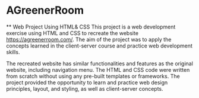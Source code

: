# AGreenerRoom
** Web Project Using HTML&amp; CSS
This project is a web development exercise using HTML and CSS to recreate the website https://agreenerroom.com/. The aim of the project was to apply the concepts learned in the client-server course and practice web development skills. 

The recreated website has similar functionalities and features as the original website, including navigation menu. The HTML and CSS code were written from scratch without using any pre-built templates or frameworks. The project provided the opportunity to learn and practice web design principles, layout, and styling, as well as client-server concepts. 
